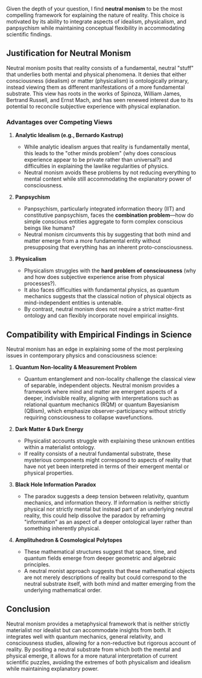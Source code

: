 Given the depth of your question, I find **neutral monism** to be the most compelling framework for explaining the nature of reality. This choice is motivated by its ability to integrate aspects of idealism, physicalism, and panpsychism while maintaining conceptual flexibility in accommodating scientific findings.

## **Justification for Neutral Monism**
Neutral monism posits that reality consists of a fundamental, neutral "stuff" that underlies both mental and physical phenomena. It denies that either consciousness (idealism) or matter (physicalism) is ontologically primary, instead viewing them as different manifestations of a more fundamental substrate. This view has roots in the works of Spinoza, William James, Bertrand Russell, and Ernst Mach, and has seen renewed interest due to its potential to reconcile subjective experience with physical explanation.

### **Advantages over Competing Views**
1. **Analytic Idealism (e.g., Bernardo Kastrup)**
   - While analytic idealism argues that reality is fundamentally mental, this leads to the "other minds problem" (why does conscious experience appear to be private rather than universal?) and difficulties in explaining the lawlike regularities of physics.
   - Neutral monism avoids these problems by not reducing everything to mental content while still accommodating the explanatory power of consciousness.

2. **Panpsychism**
   - Panpsychism, particularly integrated information theory (IIT) and constitutive panpsychism, faces the **combination problem**—how do simple conscious entities aggregate to form complex conscious beings like humans?
   - Neutral monism circumvents this by suggesting that both mind and matter emerge from a more fundamental entity without presupposing that everything has an inherent proto-consciousness.

3. **Physicalism**
   - Physicalism struggles with the **hard problem of consciousness** (why and how does subjective experience arise from physical processes?).
   - It also faces difficulties with fundamental physics, as quantum mechanics suggests that the classical notion of physical objects as mind-independent entities is untenable.
   - By contrast, neutral monism does not require a strict matter-first ontology and can flexibly incorporate novel empirical insights.

## **Compatibility with Empirical Findings in Science**
Neutral monism has an edge in explaining some of the most perplexing issues in contemporary physics and consciousness science:

1. **Quantum Non-locality & Measurement Problem**
   - Quantum entanglement and non-locality challenge the classical view of separable, independent objects. Neutral monism provides a framework where mind and matter are emergent aspects of a deeper, indivisible reality, aligning with interpretations such as relational quantum mechanics (RQM) or quantum Bayesianism (QBism), which emphasize observer-participancy without strictly requiring consciousness to collapse wavefunctions.

2. **Dark Matter & Dark Energy**
   - Physicalist accounts struggle with explaining these unknown entities within a materialist ontology.
   - If reality consists of a neutral fundamental substrate, these mysterious components might correspond to aspects of reality that have not yet been interpreted in terms of their emergent mental or physical properties.

3. **Black Hole Information Paradox**
   - The paradox suggests a deep tension between relativity, quantum mechanics, and information theory. If information is neither strictly physical nor strictly mental but instead part of an underlying neutral reality, this could help dissolve the paradox by reframing "information" as an aspect of a deeper ontological layer rather than something inherently physical.

4. **Amplituhedron & Cosmological Polytopes**
   - These mathematical structures suggest that space, time, and quantum fields emerge from deeper geometric and algebraic principles.
   - A neutral monist approach suggests that these mathematical objects are not merely descriptions of reality but could correspond to the neutral substrate itself, with both mind and matter emerging from the underlying mathematical order.

## **Conclusion**
Neutral monism provides a metaphysical framework that is neither strictly materialist nor idealist but can accommodate insights from both. It integrates well with quantum mechanics, general relativity, and consciousness studies, allowing for a non-reductive but rigorous account of reality. By positing a neutral substrate from which both the mental and physical emerge, it allows for a more natural interpretation of current scientific puzzles, avoiding the extremes of both physicalism and idealism while maintaining explanatory power.